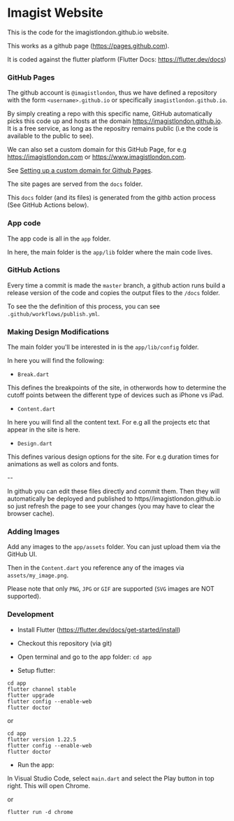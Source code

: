 # Imagist Website

This is the code for the imagistlondon.github.io website.

This works as a github page (https://pages.github.com).

It is coded against the flutter platform (Flutter Docs: https://flutter.dev/docs)

### GitHub Pages

The github account is `@imagistlondon`, thus we have defined a repository with the form `<username>.github.io` or specifically `imagistlondon.github.io`.

By simply creating a repo with this specific name, GitHub automatically picks this code up and hosts at the domain https://imagistlondon.github.io. It is a free service, as long as the repositry remains public (i.e the code is available to the public to see).

We can also set a custom domain for this GitHub Page, for e.g https://imagistlondon.com or https://www.imagistlondon.com.

See [Setting up a custom domain for Github Pages](https://docs.github.com/en/free-pro-team@latest/github/working-with-github-pages/configuring-a-custom-domain-for-your-github-pages-site).

The site pages are served from the `docs` folder.

This `docs` folder (and its files) is generated from the githb action process (See GitHub Actions below).

### App code

The app code is all in the `app` folder.

In here, the main folder is the `app/lib` folder where the main code lives.

### GitHub Actions

Every time a commit is made the `master` branch, a github action runs build a release version of the code and copies the output files to the `/docs` folder.

To see the the definition of this process, you can see `.github/workflows/publish.yml`.

### Making Design Modifications

The main folder you'll be interested in is the `app/lib/config` folder.

In here you will find the following:

- `Break.dart`

This defines the breakpoints of the site, in otherwords how to determine the cutoff points between the different type of devices such as iPhone vs iPad.

- `Content.dart`

In here you will find all the content text. For e.g all the projects etc that appear in the site is here.

- `Design.dart`

This defines various design options for the site. For e.g duration times for animations as well as colors and fonts.

--

In github you can edit these files directly and commit them. Then they will automatically be deployed and published to https//imagistlondon.github.io so just refresh the page to see your changes (you may have to clear the browser cache).

### Adding Images

Add any images to the `app/assets` folder. You can just upload them via the GitHub UI.

Then in the `Content.dart` you reference any of the images via `assets/my_image.png`.

Please note that only `PNG`, `JPG` or `GIF` are supported (`SVG` images are NOT supported).

### Development

- Install Flutter (https://flutter.dev/docs/get-started/install)

- Checkout this repository (via git)

- Open terminal and go to the app folder: `cd app`

- Setup flutter:

```
cd app
flutter channel stable
flutter upgrade
flutter config --enable-web
flutter doctor
```

or

```
cd app
flutter version 1.22.5
flutter config --enable-web
flutter doctor
```

- Run the app:

In Visual Studio Code, select `main.dart` and select the Play button in top right. This will open Chrome.

or 

```
flutter run -d chrome
```